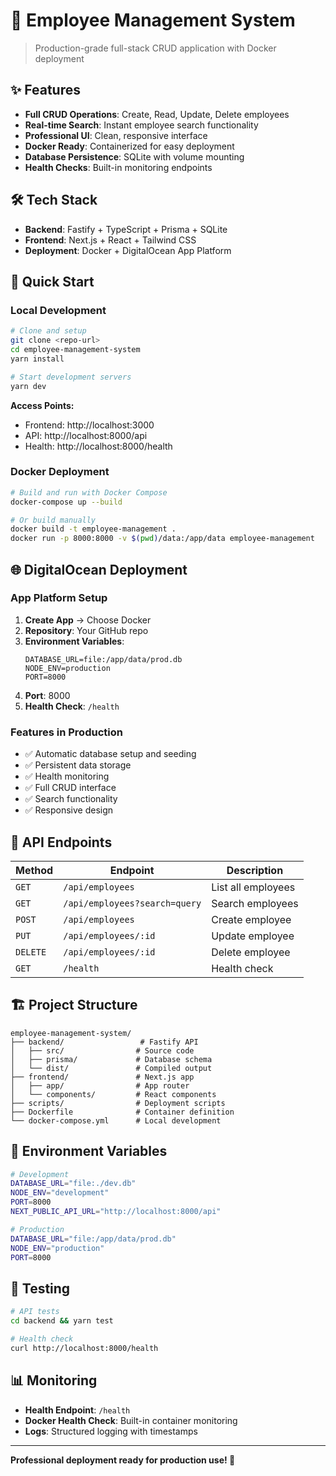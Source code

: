 # 🚀 Employee Management System

> Production-grade full-stack CRUD application with Docker deployment

## ✨ Features

- **Full CRUD Operations**: Create, Read, Update, Delete employees
- **Real-time Search**: Instant employee search functionality  
- **Professional UI**: Clean, responsive interface
- **Docker Ready**: Containerized for easy deployment
- **Database Persistence**: SQLite with volume mounting
- **Health Checks**: Built-in monitoring endpoints

## 🛠️ Tech Stack

- **Backend**: Fastify + TypeScript + Prisma + SQLite
- **Frontend**: Next.js + React + Tailwind CSS
- **Deployment**: Docker + DigitalOcean App Platform

## 🚀 Quick Start

### Local Development

```bash
# Clone and setup
git clone <repo-url>
cd employee-management-system
yarn install

# Start development servers
yarn dev
```

**Access Points:**
- Frontend: http://localhost:3000
- API: http://localhost:8000/api
- Health: http://localhost:8000/health

### Docker Deployment

```bash
# Build and run with Docker Compose
docker-compose up --build

# Or build manually
docker build -t employee-management .
docker run -p 8000:8000 -v $(pwd)/data:/app/data employee-management
```

## 🌐 DigitalOcean Deployment

### App Platform Setup

1. **Create App** → Choose Docker
2. **Repository**: Your GitHub repo
3. **Environment Variables**:
   ```
   DATABASE_URL=file:/app/data/prod.db
   NODE_ENV=production
   PORT=8000
   ```
4. **Port**: 8000
5. **Health Check**: `/health`

### Features in Production

- ✅ Automatic database setup and seeding
- ✅ Persistent data storage
- ✅ Health monitoring
- ✅ Full CRUD interface
- ✅ Search functionality
- ✅ Responsive design

## 📡 API Endpoints

| Method | Endpoint | Description |
|--------|----------|-------------|
| `GET` | `/api/employees` | List all employees |
| `GET` | `/api/employees?search=query` | Search employees |
| `POST` | `/api/employees` | Create employee |
| `PUT` | `/api/employees/:id` | Update employee |
| `DELETE` | `/api/employees/:id` | Delete employee |
| `GET` | `/health` | Health check |

## 🏗️ Project Structure

```
employee-management-system/
├── backend/                 # Fastify API
│   ├── src/                # Source code
│   ├── prisma/             # Database schema
│   └── dist/               # Compiled output
├── frontend/               # Next.js app
│   ├── app/                # App router
│   └── components/         # React components
├── scripts/                # Deployment scripts
├── Dockerfile              # Container definition
└── docker-compose.yml      # Local development
```

## 🔧 Environment Variables

```bash
# Development
DATABASE_URL="file:./dev.db"
NODE_ENV="development"
PORT=8000
NEXT_PUBLIC_API_URL="http://localhost:8000/api"

# Production
DATABASE_URL="file:/app/data/prod.db"
NODE_ENV="production"
PORT=8000
```

## 🧪 Testing

```bash
# API tests
cd backend && yarn test

# Health check
curl http://localhost:8000/health
```

## 📊 Monitoring

- **Health Endpoint**: `/health`
- **Docker Health Check**: Built-in container monitoring
- **Logs**: Structured logging with timestamps

---

**Professional deployment ready for production use! 🎯**